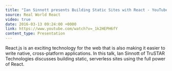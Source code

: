 ```yaml
---
title: "Ian Sinnott presents Building Static Sites with React - YouTube"
source: Real World React
video: true
date: 2016-03-13 09:24:00 +0000
link: https://www.youtube.com/watch?v=_1k2HEPH6fY
content_type: Presentation
---
```

React.js is an exciting technology for the web that is also making it easier to write native, cross-platform applications. In this talk, Ian Sinnott of TruSTAR Technologies discusses building static, serverless sites using the full power of React.
